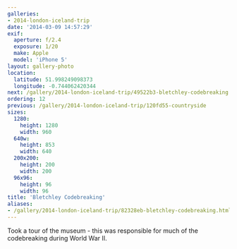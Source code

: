 ```yaml
---
galleries:
- 2014-london-iceland-trip
date: '2014-03-09 14:57:29'
exif:
  aperture: f/2.4
  exposure: 1/20
  make: Apple
  model: 'iPhone 5'
layout: gallery-photo
location:
  latitude: 51.998249098373
  longitude: -0.744062420344
next: /gallery/2014-london-iceland-trip/49522b3-bletchley-codebreaking
ordering: 12
previous: /gallery/2014-london-iceland-trip/120fd55-countryside
sizes:
  1280:
    height: 1280
    width: 960
  640w:
    height: 853
    width: 640
  200x200:
    height: 200
    width: 200
  96x96:
    height: 96
    width: 96
title: 'Bletchley Codebreaking'
aliases:
- /gallery/2014-london-iceland-trip/82328eb-bletchley-codebreaking.html
---
```


Took a tour of the museum - this was responsible for much of the codebreaking during World War II.
